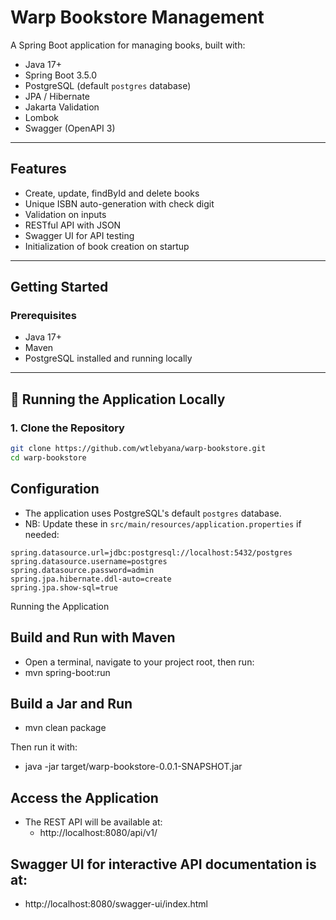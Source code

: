 # Warp Bookstore Management

A Spring Boot application for managing books, built with:

- Java 17+
- Spring Boot 3.5.0
- PostgreSQL (default `postgres` database)
- JPA / Hibernate
- Jakarta Validation
- Lombok
- Swagger (OpenAPI 3)
---

## Features

- Create, update, findById and delete books
- Unique ISBN auto-generation with check digit
- Validation on inputs
- RESTful API with JSON
- Swagger UI for API testing
- Initialization of book creation on startup

---

## Getting Started

### Prerequisites

- Java 17+
- Maven
- PostgreSQL installed and running locally

---

## 🧪 Running the Application Locally

### 1. Clone the Repository

```bash
git clone https://github.com/wtlebyana/warp-bookstore.git
cd warp-bookstore

```
## Configuration

- The application uses PostgreSQL's default `postgres` database.
- NB: Update these in `src/main/resources/application.properties` if needed:

```properties
spring.datasource.url=jdbc:postgresql://localhost:5432/postgres
spring.datasource.username=postgres
spring.datasource.password=admin
spring.jpa.hibernate.ddl-auto=create
spring.jpa.show-sql=true

```

Running the Application 
## Build and Run with Maven
- Open a terminal, navigate to your project root, then run:
- mvn spring-boot:run

## Build a Jar and Run
- mvn clean package

Then run it with:
- java -jar target/warp-bookstore-0.0.1-SNAPSHOT.jar

## Access the Application

- The REST API will be available at:
  - http://localhost:8080/api/v1/

## Swagger UI for interactive API documentation is at:
  - http://localhost:8080/swagger-ui/index.html